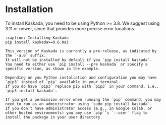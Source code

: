 # Installation

To install Kaskada, you need to be using Python >= 3.8.
We suggest using 3.11 or newer, since that provides more precise error locations.

```{code-block} bash
:caption: Installing Kaskada
pip install kaskada>=0.6.0a3
```

```{warning}
This version of Kaskada is currently a pre-release, as indicated by the `-a.0` suffix.
It will not be installed by default if you `pip install kaskada`.
You need to either use `pip install --pre kaskada` or specify a specific version, as shown in the example.
```

```{tip}
Depending on you Python installation and configuration you may have `pip3` instead of `pip` available in your terminal.
If you do have `pip3` replace pip with `pip3` in your command, i.e., `pip3 install kaskada`.

If you get a permission error when running the `pip` command, you may need to run as an administrator using `sudo pip install kaskada`.
If you don't have administrator access (e.g., in Google Colab, or other hosted environments) you amy use `pip`’s `--user` flag to install the package in your user directory.
```
